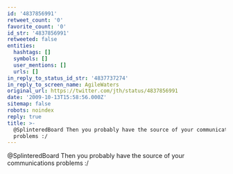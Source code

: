 ```yaml
---
id: '4837856991'
retweet_count: '0'
favorite_count: '0'
id_str: '4837856991'
retweeted: false
entities:
  hashtags: []
  symbols: []
  user_mentions: []
  urls: []
in_reply_to_status_id_str: '4837737274'
in_reply_to_screen_name: AgileWaters
original_url: https://twitter.com/jth/status/4837856991
date: '2009-10-13T15:58:56.000Z'
sitemap: false
robots: noindex
reply: true
title: >-
  @SplinteredBoard Then you probably have the source of your communications
  problems :/
---
```


@SplinteredBoard Then you probably have the source of your communications problems :/